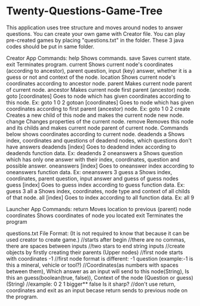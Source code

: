 # Twenty-Questions-Game-Tree
This application uses tree structure and moves around nodes to answer questions. 
You can create your own game with Creator file.
You can play pre-created games by placing "questions.txt" in the folder.
These 3 java codes should be put in same folder.

Creator App Commands:
help                 Shows commands.
save                 Saves current state.
exit                 Terminates program.
current              Shows current node's coordinates (according to ancestor), parent question, input (key) answer, whether it is a guess or not and context of the node.
location             Shows current node's coordinates according to ancestor node.
parent               Makes current node parent of current node.
ancestor             Makes current node first parent (ancestor) node.
goto [coordinates]   Goes to node which has given coordinates according to this node. Ex: goto 1 0 2
gotoan [coordinates] Goes to node which has given coordinates according to first parent (ancestor) node. Ex: goto 1 0 2
create               Creates a new child of this node and makes the current node new node.
change               Changes properties of the current node.
remove               Removes this node and its childs and makes current node parent of current node.
Commands below shows coordinates according to current node.
deadends a           Shows index, coordinates and questions of deadend nodes, which questions don't have answers
deadends [index]     Goes to deadend index according to deadends function data. Ex: deadends 2
oneanswers a         Shows question which has only one answer with their index, coordinates, question and possible answer.
oneanswers [index]   Goes to oneanswer index according to oneanswers function data. Ex: oneanswers 3
guess a              Shows index, coordinates, parent question, input answer and guess of guess nodes
guess [index]        Goes to guess index according to guess function data. Ex: guess 3
all a                Shows index, coordinates, node type and context of all childs of that node.
all [index]          Goes to index according to all function data. Ex: all 9


Launcher App Commands: 
return               Moves location to previous (parent) node
coordinates          Shows coordinates of node you located
exit                 Terminates the program


questions.txt File Format: (It is not required to know that because it can be used creator to create game.)
    //starts after begin
    //there are no commas, there are spaces between inputs
    //two stars to end string inputs 
    //create objects by firstly creating their parents (Upper nodes)
    //first node starts with coordinates -1
    //first node format is different: -1 question (example:-1 is this a mineral, vehicle or tool?)
    //Coordinates(as numbers with spaces between them), Which answer as an input will send to this node(String), Is this an guess(boolean(true, false)), Context of the node (Question or guess) (String)
    //example: 0 2 1 bigger** false Is it sharp?
    //don't use return, coordinates and exit as an input becase return sends to previous node on the program.
    
